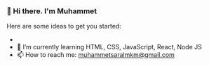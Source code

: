 ### 👋 Hi there. I'm Muhammet 



Here are some ideas to get you started:

- 
- 🌱 I’m currently learning HTML, CSS, JavaScript, React, Node JS
- 📫 How to reach me: muhammetsaralmkm@gmail.com

